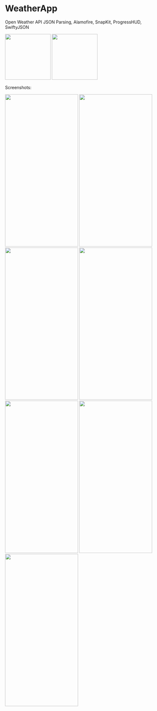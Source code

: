 # WeatherApp
Open Weather API
JSON Parsing, Alamofire, SnapKit, ProgressHUD, SwiftyJSON


<p>
<img src="https://user-images.githubusercontent.com/84919477/165484403-68715458-c977-453e-9cfd-aeaea81fc817.png" height="150" />
<img src="https://user-images.githubusercontent.com/84919477/165484388-387d32a1-8161-423f-8654-81ae0d5cef01.png" width="150" height="150" />
</p>
Screenshots:
<p>
<img src="https://user-images.githubusercontent.com/84919477/165484390-f861153a-1cb5-43be-b2bf-1d169b0ced40.png" width="240" height="500" />
 <img src="https://user-images.githubusercontent.com/84919477/165484363-f85903f6-5f9e-49e1-aabc-32d023f790ab.png" width="240" height="500" />
<img src="https://user-images.githubusercontent.com/84919477/165484405-047285ea-fe51-4ad3-8be6-7bb326a02c0e.png" width="240" height="500" />
<img src="https://user-images.githubusercontent.com/84919477/165484415-67e81afc-15d3-4abb-94e4-0f851662d943.png" width="240" height="500" />
<img src="https://user-images.githubusercontent.com/84919477/165484424-ace69b4f-7924-4392-9ed3-2551f35ffde7.png" width="240" height="500" />
<img src="https://user-images.githubusercontent.com/84919477/165484413-795c8b12-68f2-437b-9e08-f7ade8b28706.png" width="240" height="500" />
<img src="https://user-images.githubusercontent.com/84919477/165484407-7357a593-ae17-450a-a032-575cf1730c06.png" width="240" height="500" />
</p>
